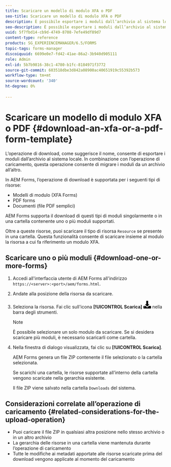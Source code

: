```yaml
---
title: Scaricare un modello di modulo XFA o PDF
seo-title: Scaricare un modello di modulo XFA o PDF
description: È possibile esportare i moduli dall’archivio al sistema locale ed eseguire la migrazione dei moduli scaricati nel nuovo archivio.
seo-description: È possibile esportare i moduli dall’archivio al sistema locale ed eseguire la migrazione dei moduli scaricati nel nuovo archivio.
uuid: 5f7fbd14-cb9d-4749-8708-7efe49df89d7
content-type: reference
products: SG_EXPERIENCEMANAGER/6.5/FORMS
topic-tags: forms-manager
discoiquuid: 6699e0e7-fd42-41ae-86a2-3b940d905111
role: Admin
exl-id: 5b7b9816-38c1-4780-b1fc-8184971f3772
source-git-commit: 603518dbe3d842a08900ac40651919c55392b573
workflow-type: tm+mt
source-wordcount: '340'
ht-degree: 0%

---
```


# Scaricare un modello di modulo XFA o PDF {#download-an-xfa-or-a-pdf-form-template}

L’operazione di download, come suggerisce il nome, consente di esportare i moduli dall’archivio al sistema locale. In combinazione con l’operazione di caricamento, questa operazione consente di migrare i moduli da un archivio all’altro.

In AEM Forms, l’operazione di download è supportata per i seguenti tipi di risorse:

* Modelli di modulo (XFA Forms)
* PDF forms
* Documenti (file PDF semplici)

AEM Forms supporta il download di questi tipi di moduli singolarmente o in una cartella contenente uno o più moduli supportati.

Oltre a queste risorse, puoi scaricare il tipo di risorsa `Resource` se presente in una cartella. Questa funzionalità consente di scaricare insieme al modulo la risorsa a cui fa riferimento un modulo XFA.

## Scaricare uno o più moduli {#download-one-or-more-forms}

1. Accedi all&#39;interfaccia utente di AEM Forms all&#39;indirizzo `https://<server>:<port>/aem/forms.html`.

1. Andate alla posizione della risorsa da scaricare.

1. Seleziona la risorsa. Fai clic sull&#39;icona **[!UICONTROL Scarica]** ![aem6forms_download](assets/aem6forms_download.png) nella barra degli strumenti.

   >[!NOTE]
   >
   >È possibile selezionare un solo modulo da scaricare. Se si desidera scaricare più moduli, è necessario scaricarli come cartella.

1. Nella finestra di dialogo visualizzata, fai clic su **[!UICONTROL Scarica]**.

   AEM Forms genera un file ZIP contenente il file selezionato o la cartella selezionata.

   Se scarichi una cartella, le risorse supportate all’interno della cartella vengono scaricate nella gerarchia esistente.

   Il file ZIP viene salvato nella cartella `Downloads` del sistema.

## Considerazioni correlate all’operazione di caricamento {#related-considerations-for-the-upload-operation}

* Puoi caricare il file ZIP in qualsiasi altra posizione nello stesso archivio o in un altro archivio
* La gerarchia delle risorse in una cartella viene mantenuta durante l’operazione di caricamento
* Tutte le modifiche ai metadati apportate alle risorse scaricate prima del download vengono applicate al momento del caricamento
